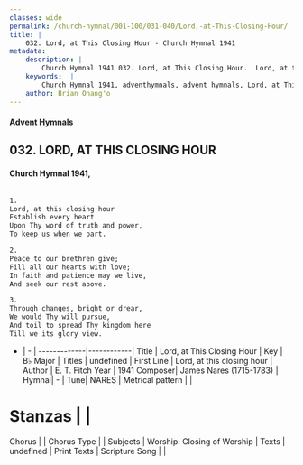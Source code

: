 ```yaml
---
classes: wide
permalink: /church-hymnal/001-100/031-040/Lord,-at-This-Closing-Hour/
title: |
    032. Lord, at This Closing Hour - Church Hymnal 1941
metadata:
    description: |
        Church Hymnal 1941 032. Lord, at This Closing Hour.  Lord, at this closing hour  Establish every heart  Upon Thy word of truth and power,  To keep us when we part.  
    keywords:  |
        Church Hymnal 1941, adventhymnals, advent hymnals, Lord, at This Closing Hour, Lord, at this closing hour. 
    author: Brian Onang'o
---
```


#### Advent Hymnals
## 032. LORD, AT THIS CLOSING HOUR
####  Church Hymnal 1941,

```txt

1.
Lord, at this closing hour 
Establish every heart 
Upon Thy word of truth and power, 
To keep us when we part. 

2.
Peace to our brethren give; 
Fill all our hearts with love; 
In faith and patience may we live, 
And seek our rest above. 

3.
Through changes, bright or drear, 
We would Thy will pursue, 
And toil to spread Thy kingdom here 
Till we its glory view.


```

- |   -  |
-------------|------------|
Title | Lord, at This Closing Hour |
Key | B♭ Major |
Titles | undefined |
First Line | Lord, at this closing hour |
Author | E. T. Fitch
Year | 1941
Composer| James Nares (1715-1783) |
Hymnal|  - |
Tune| NARES |
Metrical pattern | |
# Stanzas |  |
Chorus |  |
Chorus Type |  |
Subjects | Worship: Closing of Worship |
Texts | undefined |
Print Texts | 
Scripture Song |  |
    
